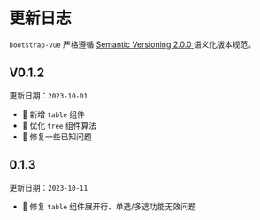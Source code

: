 # 更新日志
`bootstrap-vue` 严格遵循 [Semantic Versioning 2.0.0 ](https://semver.org/lang/zh-CN/)语义化版本规范。

## V0.1.2
更新日期：`2023-10-01`
+ 🌟 新增 `table` 组件
+ 🌟 优化 `tree` 组件算法
+ 🐞 修复一些已知问题

## 0.1.3
更新日期：`2023-10-11`
+ 🐞 修复 `table` 组件展开行、单选/多选功能无效问题
